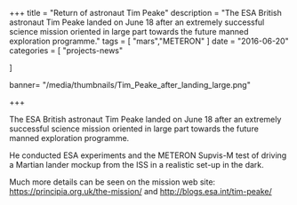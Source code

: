 +++
title = "Return of astronaut Tim Peake"
description = "The ESA British astronaut Tim Peake landed on June 18 after an extremely successful science mission oriented in large part towards the future manned exploration programme."
tags = [
  "mars","METERON"
]
date = "2016-06-20"
categories = [
  "projects-news"

]

banner= "/media/thumbnails/Tim_Peake_after_landing_large.png"


+++

The ESA British astronaut Tim Peake landed on June 18 after an extremely successful science mission oriented in large part towards the future manned exploration programme.

He conducted ESA experiments and the METERON Supvis-M test of driving a Martian lander mockup from the ISS in a realistic set-up in the dark.

Much more details can be seen on the mission web site: https://principia.org.uk/the-mission/ and http://blogs.esa.int/tim-peake/